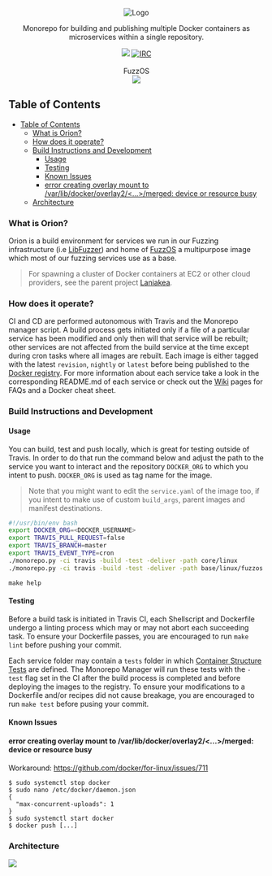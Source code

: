 <p align="center">
  <img src="https://github.com/posidron/posidron.github.io/raw/master/static/images/orion.png" alt="Logo" />
</p>

<p align="center">
  Monorepo for building and publishing multiple Docker containers as microservices within a single repository.
</p>
<p align="center">
<a href="https://travis-ci.org/MozillaSecurity/orion"><img src="https://travis-ci.org/MozillaSecurity/orion.svg?branch=master"></a>
<a href="https://www.irccloud.com/invite?channel=%23fuzzing&amp;hostname=irc.mozilla.org&amp;port=6697&amp;ssl=1"><img src="https://img.shields.io/badge/IRC-%23fuzzing-1e72ff.svg?style=flat" alt="IRC"></a>
<br/><br/>
FuzzOS<br>
  <a href="https://microbadger.com/images/mozillasecurity/fuzzos"><img src="https://images.microbadger.com/badges/image/mozillasecurity/fuzzos.svg"></a>
</p>

## Table of Contents

- [Table of Contents](#table-of-contents)
  - [What is Orion?](#what-is-orion)
  - [How does it operate?](#how-does-it-operate)
  - [Build Instructions and Development](#build-instructions-and-development)
    - [Usage](#usage)
    - [Testing](#testing)
    - [Known Issues](#known-issues)
    - [error creating overlay mount to /var/lib/docker/overlay2/<...>/merged: device or resource busy](#error-creating-overlay-mount-to-varlibdockeroverlay2merged-device-or-resource-busy)
  - [Architecture](#architecture)

### What is Orion?

Orion is a build environment for services we run in our Fuzzing infrastructure (i.e [LibFuzzer](https://github.com/MozillaSecurity/orion/tree/master/services/libfuzzer)) and home of [FuzzOS](https://github.com/MozillaSecurity/orion/tree/master/base/fuzzos) a multipurpose image which most of our fuzzing services use as a base.

> For spawning a cluster of Docker containers at EC2 or other cloud providers, see the parent project [Laniakea](https://github.com/MozillaSecurity/laniakea/).

### How does it operate?

CI and CD are performed autonomous with Travis and the Monorepo manager script. A build process gets initiated only if a file of a particular service has been modified and only then will that service will be rebuilt; other services are not affected from the build service at the time except during cron tasks where all images are rebuilt. Each image is either tagged with the latest `revision`, `nightly` or `latest` before being published to the [Docker registry](https://hub.docker.com/u/mozillasecurity/). For more information about each service take a look in the corresponding README.md of each service or check out the [Wiki](https://github.com/MozillaSecurity/orion/wiki) pages for FAQs and a Docker cheat sheet.

### Build Instructions and Development

#### Usage

You can build, test and push locally, which is great for testing outside of Travis. In order to do
that run the command below and adjust the path to the service you want to interact and the
repository `DOCKER_ORG` to which you intent to push. `DOCKER_ORG` is used as tag name for the image.

> Note that you might want to edit the `service.yaml` of the image too, if you intent to make use of
> custom `build_args`, parent images and manifest destinations.

```bash
#!/usr/bin/env bash
export DOCKER_ORG=<DOCKER_USERNAME>
export TRAVIS_PULL_REQUEST=false
export TRAVIS_BRANCH=master
export TRAVIS_EVENT_TYPE=cron
./monorepo.py -ci travis -build -test -deliver -path core/linux
./monorepo.py -ci travis -build -test -deliver -path base/linux/fuzzos
```

```
make help
```

#### Testing

Before a build task is initiated in Travis CI, each Shellscript and Dockerfile undergo a linting process which may or may not abort each succeeding task. To ensure your Dockerfile passes, you are encouraged to run `make lint` before pushing your commit.

Each service folder may contain a `tests` folder in which [Container Structure Tests](https://github.com/GoogleContainerTools/container-structure-test) are defined. The Monorepo Manager will run these tests with the `-test` flag set in the CI after the build process is completed and before deploying the images to the registry. To ensure your modifications to a Dockerfile and/or recipes did not cause breakage, you are encouraged to run `make test` before pusing your commit.

#### Known Issues

#### error creating overlay mount to /var/lib/docker/overlay2/<...>/merged: device or resource busy

Workaround: https://github.com/docker/for-linux/issues/711

```
$ sudo systemctl stop docker
$ sudo nano /etc/docker/daemon.json
{
  "max-concurrent-uploads": 1
}
$ sudo systemctl start docker
$ docker push [...]
```

### Architecture

[![](docs/assets/overview.png)](https://raw.githubusercontent.com/MozillaSecurity/orion/master/docs/assets/overview.png)
